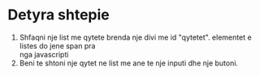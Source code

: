 # Detyra shtepie
1. Shfaqni nje list me qytete brenda nje divi me id "qytetet". elementet e listes do jene span 
pra <div><span></span></span> nga javascripti
2. Beni te shtoni nje qytet ne list me ane te nje inputi dhe nje butoni.